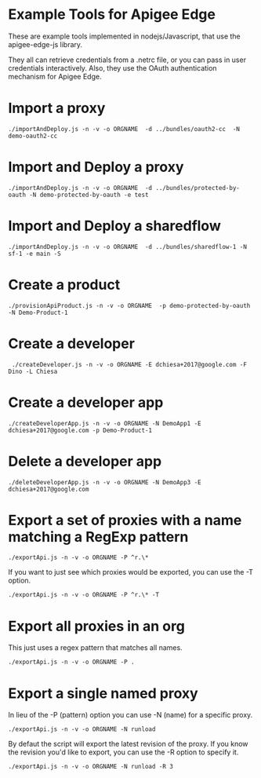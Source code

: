 # Example Tools for Apigee Edge

These are example tools implemented in nodejs/Javascript, that use the apigee-edge-js library. 

They all can retrieve credentials from a .netrc file, or you can pass in user credentials interactively. 
Also, they use the OAuth authentication mechanism for Apigee Edge. 


# Import a proxy

```
./importAndDeploy.js -n -v -o ORGNAME  -d ../bundles/oauth2-cc  -N demo-oauth2-cc 

```

# Import and Deploy a proxy

```
./importAndDeploy.js -n -v -o ORGNAME  -d ../bundles/protected-by-oauth -N demo-protected-by-oauth -e test

```

# Import and Deploy a sharedflow

```
./importAndDeploy.js -n -v -o ORGNAME  -d ../bundles/sharedflow-1 -N sf-1 -e main -S

```

# Create a product

```
./provisionApiProduct.js -n -v -o ORGNAME  -p demo-protected-by-oauth -N Demo-Product-1 
```


# Create a developer

```
 ./createDeveloper.js -n -v -o ORGNAME -E dchiesa+2017@google.com -F Dino -L Chiesa 

```

# Create a developer app

```
./createDeveloperApp.js -n -v -o ORGNAME -N DemoApp1 -E dchiesa+2017@google.com -p Demo-Product-1 
```


# Delete a developer app

```
./deleteDeveloperApp.js -n -v -o ORGNAME -N DemoApp3 -E dchiesa+2017@google.com

```


# Export a set of proxies with a name matching a RegExp pattern

```
./exportApi.js -n -v -o ORGNAME -P ^r.\*

```

If you  want to just see which proxies would be exported, you can use the -T option.

```
./exportApi.js -n -v -o ORGNAME -P ^r.\* -T

```


# Export all proxies in an org

This just uses a regex pattern that matches all names.

```
./exportApi.js -n -v -o ORGNAME -P .

```


# Export a single named proxy

In lieu of the -P (pattern) option you can use -N (name) for a specific proxy.


```
./exportApi.js -n -v -o ORGNAME -N runload

```

By defaut the script will export the latest revision of the proxy.
If you know  the revision you'd like to export, you can use the -R option to specify it.


```
./exportApi.js -n -v -o ORGNAME -N runload -R 3

```


